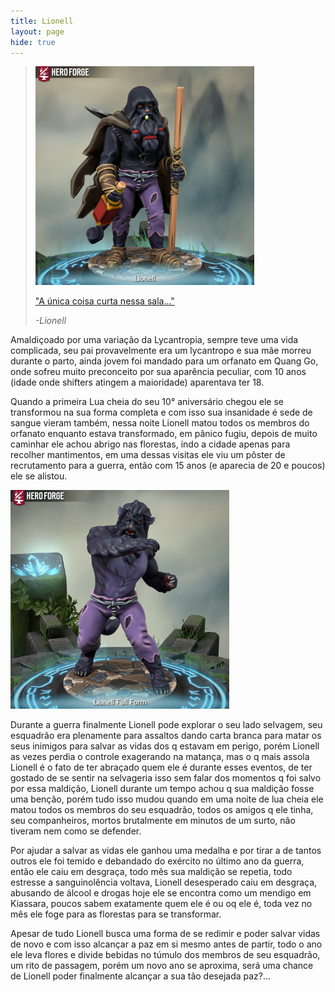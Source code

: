 ```yaml
---
title: Lionell
layout: page
hide: true
---
```


> <img src="../../assets/players_photos/lionell.png" alt="Lionell, o Homem" width="350"/>
>
> <a href="https://www.youtube.com/watch?v=QoZ8i9Qltvw" target="_blank">"A única coisa curta nessa sala..."</a>
>
> *-Lionell*

Amaldiçoado por uma variação da Lycantropia, sempre teve uma vida complicada, seu pai provavelmente era um lycantropo e sua mãe morreu durante o parto, ainda jovem foi mandado para um orfanato em Quang Go, onde sofreu muito preconceito por sua aparência peculiar, com 10 anos (idade onde shifters atingem a maioridade) aparentava ter 18. 

Quando a primeira Lua cheia do seu 10° aniversário chegou ele se transformou na sua forma completa e com isso sua insanidade é sede de sangue vieram também, nessa noite Lionell matou todos os membros do orfanato enquanto estava transformado, em pânico fugiu, depois de muito caminhar ele achou abrigo nas florestas, indo a cidade apenas para recolher mantimentos, em uma dessas visitas ele viu um pôster de recrutamento para a guerra, então com 15 anos (e aparecia de 20 e poucos) ele se alistou. 

<img src="../../assets/players_photos/lionell full form.png" alt="Lionell, a Besta" width="350"/>

Durante a guerra finalmente Lionell pode explorar o seu lado selvagem, seu esquadrão era plenamente para assaltos dando carta branca para matar os seus inimigos para salvar as vidas dos q estavam em perigo, porém Lionell as vezes perdia o controle exagerando na matança, mas o q mais assola Lionell é o fato de ter abraçado quem ele é durante esses eventos, de ter gostado de se sentir na selvageria isso sem falar dos momentos q foi salvo por essa maldição, Lionell durante um tempo achou q sua maldição fosse uma benção, porém tudo isso mudou quando em uma noite de lua cheia ele matou todos os membros do seu esquadrão, todos os amigos q ele tinha, seu companheiros, mortos brutalmente em minutos de um surto, não tiveram nem como se defender. 

Por ajudar a salvar as vidas ele ganhou uma medalha e por tirar a de tantos outros ele foi temido e debandado do exército no último ano da guerra, então ele caiu em desgraça, todo mês sua maldição se repetia, todo estresse a sanguinolência voltava, Lionell desesperado caiu em desgraça, abusando de álcool e drogas hoje ele se encontra como um mendigo em Kiassara, poucos sabem exatamente quem ele é ou oq ele é, toda vez no mês ele foge para as florestas para se transformar.

Apesar de tudo Lionell busca uma forma de se redimir e poder salvar vidas de novo e com isso alcançar a paz em si mesmo antes de partir, todo o ano ele leva flores e divide bebidas no túmulo dos membros de seu esquadrão, um rito de passagem, porém um novo ano se aproxima, será uma chance de Lionell poder finalmente alcançar a sua tão desejada paz?...